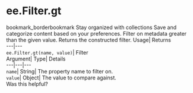  
#  ee.Filter.gt 
bookmark_borderbookmark Stay organized with collections  Save and categorize content based on your preferences.
Filter on metadata greater than the given value. 
Returns the constructed filter.
Usage| Returns  
---|---  
`ee.Filter.gt(name, value)`| Filter  
Argument| Type| Details  
---|---|---  
`name`| String| The property name to filter on.  
`value`| Object| The value to compare against.  
Was this helpful?
